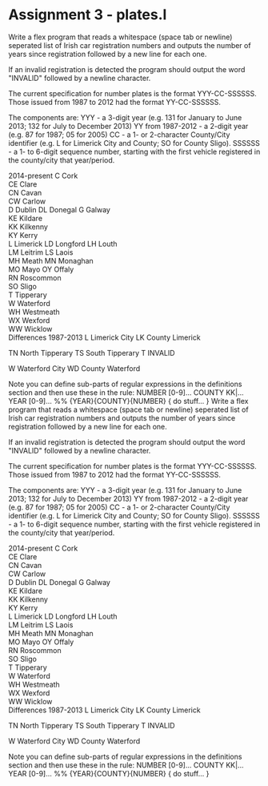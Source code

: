 # Assignment 3 - plates.l

Write a flex program that reads a whitespace (space tab or newline) seperated 
list of Irish car registration numbers and outputs the number of years since 
registration followed by a new line for each one. 

If an invalid registration is detected the program should output the word 
"INVALID" followed by a newline character.


The current specification for number plates is the format YYY-CC-SSSSSS. 
Those issued from 1987 to 2012 had the format YY-CC-SSSSSS. 

The components are:
YYY - a 3-digit year (e.g. 131 for January to June 2013; 132 for July to December 2013) 
YY from 1987-2012 - a 2-digit year (e.g. 87 for 1987; 05 for 2005)
CC - a 1- or 2-character County/City identifier (e.g. L for Limerick City and County; SO for County Sligo).
SSSSSS - a 1- to 6-digit sequence number, starting with the first vehicle registered in the county/city that year/period.

2014-present
C 	Cork 	
CE 	Clare 	
CN 	Cavan 	
CW 	Carlow 	
D 	Dublin 
DL 	Donegal 
G 	Galway 	
KE 	Kildare 	
KK 	Kilkenny 	
KY 	Kerry 	
L 	Limerick 
LD 	Longford 
LH 	Louth 	
LM 	Leitrim 
LS 	Laois 	
MH 	Meath 
MN 	Monaghan 	
MO 	Mayo 
OY 	Offaly 	
RN 	Roscommon 	
SO 	Sligo 	
T 	Tipperary 	
W 	Waterford 	
WH 	Westmeath 	
WX 	Wexford 	
WW 	Wicklow 	
Differences 1987-2013
L 	Limerick City
LK 	County Limerick

TN 	North Tipperary
TS 	South Tipperary
T	INVALID

W       Waterford City
WD 	County Waterford

Note you can define sub-parts of regular expressions in the definitions section and then
use these in the rule:
NUMBER  [0-9]...
COUNTY  KK|... 
YEAR  [0-9]...
%%
{YEAR}{COUNTY}{NUMBER}   { do stuff... }
Write a flex program that reads a whitespace (space tab or newline) seperated 
list of Irish car registration numbers and outputs the number of years since 
registration followed by a new line for each one. 

If an invalid registration is detected the program should output the word 
"INVALID" followed by a newline character.


The current specification for number plates is the format YYY-CC-SSSSSS. 
Those issued from 1987 to 2012 had the format YY-CC-SSSSSS. 

The components are:
YYY - a 3-digit year (e.g. 131 for January to June 2013; 132 for July to December 2013) 
YY from 1987-2012 - a 2-digit year (e.g. 87 for 1987; 05 for 2005)
CC - a 1- or 2-character County/City identifier (e.g. L for Limerick City and County; SO for County Sligo).
SSSSSS - a 1- to 6-digit sequence number, starting with the first vehicle registered in the county/city that year/period.

2014-present
C 	Cork 	
CE 	Clare 	
CN 	Cavan 	
CW 	Carlow 	
D 	Dublin 
DL 	Donegal 
G 	Galway 	
KE 	Kildare 	
KK 	Kilkenny 	
KY 	Kerry 	
L 	Limerick 
LD 	Longford 
LH 	Louth 	
LM 	Leitrim 
LS 	Laois 	
MH 	Meath 
MN 	Monaghan 	
MO 	Mayo 
OY 	Offaly 	
RN 	Roscommon 	
SO 	Sligo 	
T 	Tipperary 	
W 	Waterford 	
WH 	Westmeath 	
WX 	Wexford 	
WW 	Wicklow 	
Differences 1987-2013
L 	Limerick City
LK 	County Limerick

TN 	North Tipperary
TS 	South Tipperary
T	INVALID

W       Waterford City
WD 	County Waterford

Note you can define sub-parts of regular expressions in the definitions section and then
use these in the rule:
NUMBER  [0-9]...
COUNTY  KK|... 
YEAR  [0-9]...
%%
{YEAR}{COUNTY}{NUMBER}   { do stuff... }
